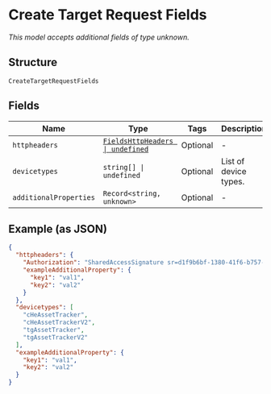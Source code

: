 
# Create Target Request Fields

*This model accepts additional fields of type unknown.*

## Structure

`CreateTargetRequestFields`

## Fields

| Name | Type | Tags | Description |
|  --- | --- | --- | --- |
| `httpheaders` | [`FieldsHttpHeaders \| undefined`](../../doc/models/fields-http-headers.md) | Optional | - |
| `devicetypes` | `string[] \| undefined` | Optional | List of device types. |
| `additionalProperties` | `Record<string, unknown>` | Optional | - |

## Example (as JSON)

```json
{
  "httpheaders": {
    "Authorization": "SharedAccessSignature sr=d1f9b6bf-1380-41f6-b757-d9805e48392b&sig=EF5tnXClw3MWkb84OkIOUhMH%2FaS1DRD2nXT69QR8RD8%3D&skn=TSCCtoken&se=1648827260410",
    "exampleAdditionalProperty": {
      "key1": "val1",
      "key2": "val2"
    }
  },
  "devicetypes": [
    "cHeAssetTracker",
    "cHeAssetTrackerV2",
    "tgAssetTracker",
    "tgAssetTrackerV2"
  ],
  "exampleAdditionalProperty": {
    "key1": "val1",
    "key2": "val2"
  }
}
```

